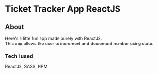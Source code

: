 # Ticket Tracker App ReactJS


## About
Here's a litte fun app made purely with ReactJS. <br>
This app allows the user to increment and decrement number using state.

### Tech I used
ReactJS, SASS, NPM

####


